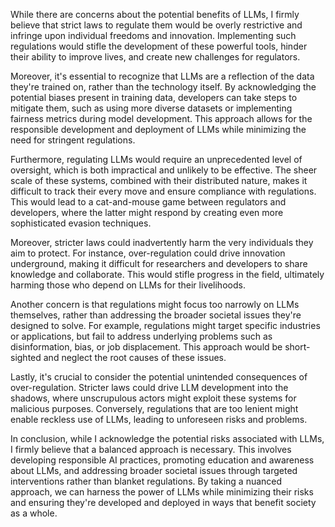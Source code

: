 While there are concerns about the potential benefits of LLMs, I firmly believe that strict laws to regulate them would be overly restrictive and infringe upon individual freedoms and innovation. Implementing such regulations would stifle the development of these powerful tools, hinder their ability to improve lives, and create new challenges for regulators.

Moreover, it's essential to recognize that LLMs are a reflection of the data they're trained on, rather than the technology itself. By acknowledging the potential biases present in training data, developers can take steps to mitigate them, such as using more diverse datasets or implementing fairness metrics during model development. This approach allows for the responsible development and deployment of LLMs while minimizing the need for stringent regulations.

Furthermore, regulating LLMs would require an unprecedented level of oversight, which is both impractical and unlikely to be effective. The sheer scale of these systems, combined with their distributed nature, makes it difficult to track their every move and ensure compliance with regulations. This would lead to a cat-and-mouse game between regulators and developers, where the latter might respond by creating even more sophisticated evasion techniques.

Moreover, stricter laws could inadvertently harm the very individuals they aim to protect. For instance, over-regulation could drive innovation underground, making it difficult for researchers and developers to share knowledge and collaborate. This would stifle progress in the field, ultimately harming those who depend on LLMs for their livelihoods.

Another concern is that regulations might focus too narrowly on LLMs themselves, rather than addressing the broader societal issues they're designed to solve. For example, regulations might target specific industries or applications, but fail to address underlying problems such as disinformation, bias, or job displacement. This approach would be short-sighted and neglect the root causes of these issues.

Lastly, it's crucial to consider the potential unintended consequences of over-regulation. Stricter laws could drive LLM development into the shadows, where unscrupulous actors might exploit these systems for malicious purposes. Conversely, regulations that are too lenient might enable reckless use of LLMs, leading to unforeseen risks and problems.

In conclusion, while I acknowledge the potential risks associated with LLMs, I firmly believe that a balanced approach is necessary. This involves developing responsible AI practices, promoting education and awareness about LLMs, and addressing broader societal issues through targeted interventions rather than blanket regulations. By taking a nuanced approach, we can harness the power of LLMs while minimizing their risks and ensuring they're developed and deployed in ways that benefit society as a whole.